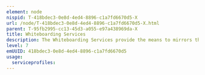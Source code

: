 ```yaml
---
element: node
nispid: T-418bdec3-0e8d-4ed4-8896-c1a7fd6670d5-X
url: /node/T-418bdec3-0e8d-4ed4-8896-c1a7fd6670d5-X.html
parent: T-95fb2995-cc13-45d3-a055-e97a438969da-X
title: Whiteboarding Services
description: The Whiteboarding Services provide the means to mirrors the experience of collaborating on a whiteboard in a conference room. It allows for the capture of freeform ideas by bringing together a group of people's thoughts, all in one place. Whiteboarding Services provides a virtual whiteboarding capability for shares, images or files and lets multiple participants work and annotate on these images or files concurrently, with real-time updates being shared between all participants.
level: 7
emUUID: 418bdec3-0e8d-4ed4-8896-c1a7fd6670d5
usage:
  serviceprofiles:
---
```


